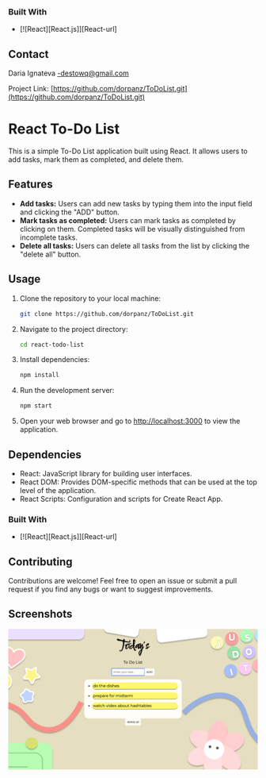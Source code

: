 ### Built With

* [![React][React.js]][React-url]

## Contact

Daria Ignateva -destowq@gmail.com

Project Link: [https://github.com/dorpanz/ToDoList.git](https://github.com/dorpanz/ToDoList.git)

# React To-Do List

This is a simple To-Do List application built using React. It allows users to add tasks, mark them as completed, and delete them.

## Features

- **Add tasks:** Users can add new tasks by typing them into the input field and clicking the "ADD" button.
- **Mark tasks as completed:** Users can mark tasks as completed by clicking on them. Completed tasks will be visually distinguished from incomplete tasks.
- **Delete all tasks:** Users can delete all tasks from the list by clicking the "delete all" button.

## Usage

1. Clone the repository to your local machine:
    ```bash
    git clone https://github.com/dorpanz/ToDoList.git
    ```
2. Navigate to the project directory:
    ```bash
    cd react-todo-list
    ```
3. Install dependencies:
    ```bash
    npm install
    ```
4. Run the development server:
    ```bash
    npm start
    ```
5. Open your web browser and go to [http://localhost:3000](http://localhost:3000) to view the application.

## Dependencies

- React: JavaScript library for building user interfaces.
- React DOM: Provides DOM-specific methods that can be used at the top level of the application.
- React Scripts: Configuration and scripts for Create React App.

### Built With
* [![React][React.js]][React-url]

## Contributing

Contributions are welcome! Feel free to open an issue or submit a pull request if you find any bugs or want to suggest improvements.

## Screenshots

![Main Page](src/projectlook.png)

